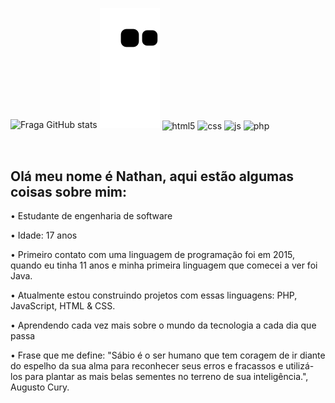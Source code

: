 ![Fraga GitHub stats](https://github-readme-stats.vercel.app/api?username=NathanLisandro&show_icons=true&theme=dracula&count_private=true)
![snake gif](https://github.com/NathanLisandro/NathanLisandro/blob/output/github-contribution-grid-snake.svg)
  <img align="center" alt="html5" src="https://img.shields.io/badge/HTML5-E34F26?style=for-the-badge&logo=html5&logoColor=white" />
  <img align="center" alt="css" src="https://img.shields.io/badge/CSS3-1572B6?style=for-the-badge&logo=css3&logoColor=white" />
  <img align="center" alt="js" src="https://img.shields.io/badge/JavaScript-F7DF1E?style=for-the-badge&logo=javascript&logoColor=black" />
    <img align="center" alt="php" src="https://img.shields.io/badge/PHP-777BB4?style=for-the-badge&logo=php&logoColor=white" />

</div><br/>

<h2>Olá meu nome é Nathan, aqui estão algumas coisas sobre mim:</h2>
<p>• Estudante de engenharia de software</p>
<p>• Idade: 17 anos</p>
<p>• Primeiro contato com uma linguagem de programação foi em 2015, quando eu tinha 11 anos e minha primeira linguagem que comecei a ver foi Java.</p>
<p>• Atualmente estou construindo projetos com essas linguagens: PHP, JavaScript, HTML & CSS.
<p>• Aprendendo cada vez mais sobre o mundo da tecnologia a cada dia que passa</p>
<p>• Frase que me define: "Sábio é o ser humano que tem coragem de ir diante do espelho da sua alma para reconhecer seus erros e fracassos e utilizá-los para plantar as mais belas sementes no terreno de sua inteligência.", Augusto Cury.</p>
